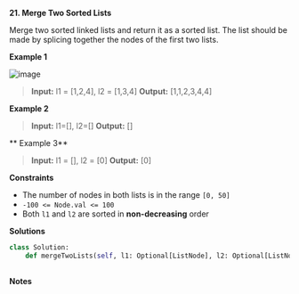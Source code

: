**21. Merge Two Sorted Lists**

Merge two sorted linked lists and return it as a sorted list. The list should be made by splicing together the nodes of the first two lists.

**Example 1**

![image](https://user-images.githubusercontent.com/51500878/130703652-96d4692c-e071-4c06-b182-e65110186454.png)

> **Input:** l1 = [1,2,4], l2 = [1,3,4]
> **Output:** [1,1,2,3,4,4]

**Example 2**

> **Input:** l1=[], l2=[]
> **Output:** []

** Example 3**

> **Input:** l1 = [], l2 = [0]
> **Output:** [0]

**Constraints**

- The number of nodes in both lists is in the range `[0, 50]`
- `-100 <= Node.val <= 100`
- Both `l1` and `l2` are sorted in **non-decreasing** order

**Solutions**

```python
class Solution:
    def mergeTwoLists(self, l1: Optional[ListNode], l2: Optional[ListNode]) -> Optional[ListNode]:
        
```

**Notes**
